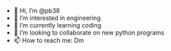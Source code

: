 - 👋 Hi, I’m @pb38
- 👀 I’m interested in engineering
- 🌱 I’m currently learning coding
- 💞️ I’m looking to collaborate on new python programs
- 📫 How to reach me: Dm

<!---
pb38/pb38 is a ✨ special ✨ repository because its `README.md` (this file) appears on your GitHub profile.
You can click the Preview link to take a look at your changes.
--->

